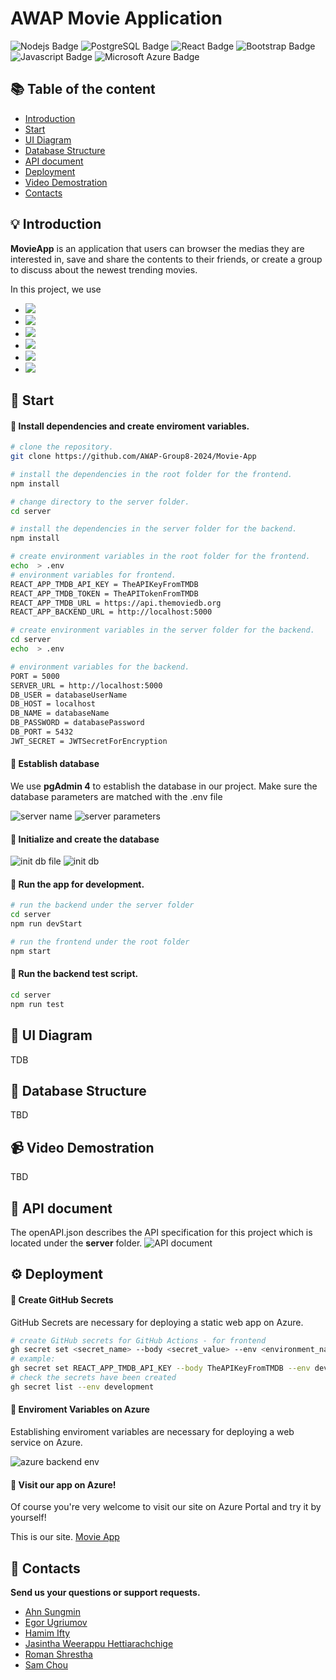 # AWAP Movie Application

<p>
  
<img alt="Nodejs Badge" longdesc="Nodejs Badge" src="https://img.shields.io/badge/Node%20js-3c873a?style=for-the-badge&logo=nodedotjs&logoColor=white" />

<img alt="PostgreSQL Badge" longdesc="PostgreSQL Badge" src="https://img.shields.io/badge/PostgreSQL-316192?style=for-the-badge&logo=postgresql&logoColor=white" />

<img alt="React Badge" longdesc="React Badge" src="https://img.shields.io/badge/React-303030?style=for-the-badge&logo=react&logoColor=61DAFB" />

<img alt="Bootstrap Badge" longdesc="Bootstrap Badge" src="https://img.shields.io/badge/Bootstrap-563D7C?style=for-the-badge&logo=bootstrap&logoColor=white" />

<img alt="Javascript Badge" longdesc="Javascript Badge" src="https://img.shields.io/badge/JavaScript-323330?style=for-the-badge&logo=javascript&logoColor=F7DF1E" />

<img alt="Microsoft Azure Badge" longdesc="microsoft azure Badge" src="https://img.shields.io/badge/microsoft%20azure-008ad7?style=for-the-badge&logo=microsoft-azure&logoColor=white" />

</p>

## :books: Table of the content

- [Introduction](#bulb-introduction)
- [Start](#rocket-start)
- [UI Diagram](#art-ui-diagram)
- [Database Structure](#floppy_disk-database-structure)
- [API document](#page_with_curl-api-document)
- [Deployment](#gear-deployment)
- [Video Demostration](#video_camera-video-demostration)
- [Contacts](#email-contacts)

## :bulb: Introduction

**MovieApp** is an application that users can browser the medias they are interested in, save and share the contents to their friends, or create a group to discuss about the newest trending movies.

In this project, we use

- <img src="https://img.shields.io/badge/Backend-Node.js-3c873a">
- <img src="https://img.shields.io/badge/Database-PostgreSQL-316192">
- <img src="https://img.shields.io/badge/Frontend-React-303030">
- <img src="https://img.shields.io/badge/Style and Layout-Bootstrap-563D7C">
- <img src="https://img.shields.io/badge/CI/CD-GitHub Actions-303030">
- <img src="https://img.shields.io/badge/Deployment-Azure Portal-008ad7">

## :rocket: Start

#### :wrench: Install dependencies and create enviroment variables.

```sh
# clone the repository.
git clone https://github.com/AWAP-Group8-2024/Movie-App

# install the dependencies in the root folder for the frontend.
npm install

# change directory to the server folder.
cd server

# install the dependencies in the server folder for the backend.
npm install

# create environment variables in the root folder for the frontend.
echo  > .env
# environment variables for frontend.
REACT_APP_TMDB_API_KEY = TheAPIKeyFromTMDB
REACT_APP_TMDB_TOKEN = TheAPITokenFromTMDB
REACT_APP_TMDB_URL = https://api.themoviedb.org
REACT_APP_BACKEND_URL = http://localhost:5000

# create environment variables in the server folder for the backend.
cd server
echo  > .env

# environment variables for the backend.
PORT = 5000
SERVER_URL = http://localhost:5000
DB_USER = databaseUserName
DB_HOST = localhost
DB_NAME = databaseName
DB_PASSWORD = databasePassword
DB_PORT = 5432
JWT_SECRET = JWTSecretForEncryption
```

#### :wrench: Establish database

We use **pgAdmin 4** to establish the database in our project.
Make sure the database parameters are matched with the .env file

![server name](/public/photo/db-1.png)
![server parameters](/public/photo/db-2.png)

#### :wrench: Initialize and create the database

![init db file](/public/photo/init-db-1.png)
![init db](/public/photo/init-db-2.png)

#### :wrench: Run the app for development.

```sh
# run the backend under the server folder
cd server
npm run devStart

# run the frontend under the root folder
npm start
```

#### :wrench: Run the backend test script.

```sh
cd server
npm run test

```

## :art: UI Diagram

TDB

## :floppy_disk: Database Structure

TBD

## :video_camera: Video Demostration

TBD

## :page_with_curl: API document

The openAPI.json describes the API specification for this project which is located under the **server** folder.
![API document](/public/photo/API-document.png)

## :gear: Deployment

#### :wrench: Create GitHub Secrets

GitHub Secrets are necessary for deploying a static web app on Azure.

```sh
# create GitHub secrets for GitHub Actions - for frontend
gh secret set <secret_name> --body <secret_value> --env <environment_name>
# example:
gh secret set REACT_APP_TMDB_API_KEY --body TheAPIKeyFromTMDB --env development
# check the secrets have been created
gh secret list --env development
```

#### :wrench: Enviroment Variables on Azure

Establishing enviroment variables are necessary for deploying a web service on Azure.

![azure backend env](/public/photo/azureEnv.png)

#### :tada: Visit our app on Azure!

Of course you're very welcome to visit our site on Azure Portal and try it by yourself!

This is our site. [Movie App](https://mango-rock-0b5b48e10.5.azurestaticapps.net/)

## :email: Contacts

**Send us your questions or support requests.**

- [Ahn Sungmin](mailto:asungmin24@students.oamk.fi)
- [Egor Ugriumov](mailto:t3ugeg00@students.oamk.fi)
- [Hamim Ifty](mailto:hifty24@students.oamk.fi)
- [Jasintha Weerappu Hettiarachchige](mailto:t3weja00@students.oamk.fi)
- [Roman Shrestha](mailto:t3shro00@students.oamk.fi)
- [Sam Chou](mailto:t3chsa01@students.oamk.fi)
